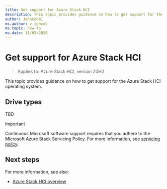 ```yaml
---
title: Get support for Azure Stack HCI
description: This topic provides guidance on how to get support for the Azure Stack HCI operating system.
author: JohnCobb1
ms.author: v-johcob
ms.topic: how-to
ms.date: 11/05/2020
---
```


# Get support for Azure Stack HCI

>Applies to: Azure Stack HCI, version 20H2

This topic provides guidance on how to get support for the Azure Stack HCI operating system.

## Drive types
TBD

   >[!IMPORTANT]
   > Continuous Microsoft software support requires that you adhere to the Microsoft Azure Stack Servicing Policy. For more information, see [servicing policy](https://docs.microsoft.com/azure-stack/operator/azure-stack-servicing-policy?view=azs-2005).

## Next steps
For more information, see also:
- [Azure Stack HCI overview](../overview.md)
